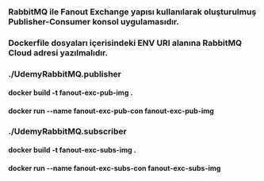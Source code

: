### RabbitMQ ile Fanout Exchange yapısı kullanılarak oluşturulmuş Publisher-Consumer konsol uygulamasıdır.
### Dockerfile dosyaları içerisindeki ENV URI alanına RabbitMQ Cloud adresi yazılmalıdır.

### ./UdemyRabbitMQ.publisher
#### docker build -t fanout-exc-pub-img .
#### docker run --name fanout-exc-pub-con fanout-exc-pub-img

### ./UdemyRabbitMQ.subscriber
#### docker build -t fanout-exc-subs-img .
#### docker run --name fanout-exc-subs-con fanout-exc-subs-img
